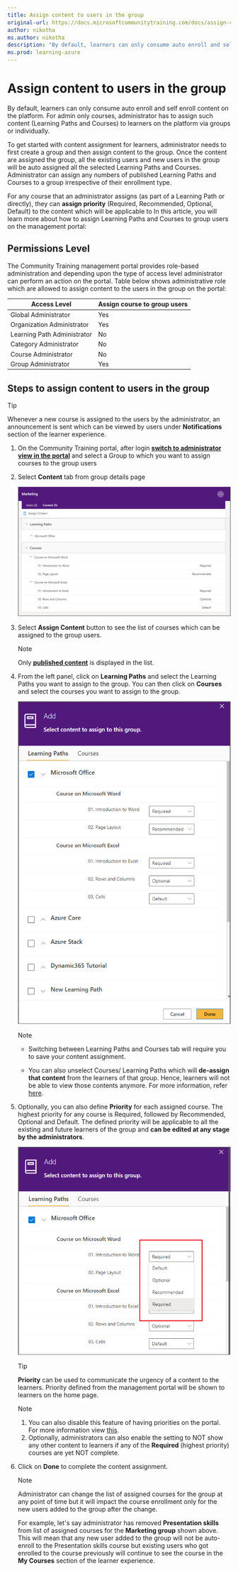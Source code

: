 ```yaml
---
title: Assign content to users in the group
original-url: https://docs.microsoftcommunitytraining.com/docs/assign-content-to-group-users
author: nikotha
ms.author: nikotha
description: "By default, learners can only consume auto enroll and self enroll content on the platform. For admin only courses, administrator has to assign such content (Learning Paths and Courses) to learners on the platform via groups or individually."
ms.prod: learning-azure
---
```


# Assign content to users in the group

By default, learners can only consume auto enroll and self enroll content on the platform. For admin only courses, administrator has to assign such content (Learning Paths and Courses) to learners on the platform via groups or individually.  

To get started with content assignment for learners, administrator needs to first create a group and then assign content to the group. Once the content are assigned the group, all the existing users and new users in the group will be auto assigned all the selected Learning Paths and Courses. Administrator can assign any numbers of published Learning Paths and Courses to a group irrespective of their enrollment type.

For any course that an administrator assigns (as part of a Learning Path or directly), they can **assign priority** (Required, Recommended, Optional, Default) to the content which will be applicable to
In this article, you will learn more about how to assign Learning Paths and Courses to group users on the management portal:

## Permissions Level

The Community Training management portal provides role-based administration and depending upon the type of access level administrator can perform an action on the portal. Table below shows administrative role which are allowed to assign content to the users in the group on the portal:

| Access Level  | Assign course to group users  |
| --- | --- |
| Global Administrator | Yes |
| Organization Administrator | Yes |
| Learning Path Administrator | No |
| Category Administrator | No |
| Course Administrator | No |
| Group Administrator | Yes |

## Steps to assign content to users in the group

> [!TIP]
> Whenever a new course is assigned to the users by the administrator, an announcement is sent which can be viewed by users under **Notifications** section of the learner experience.

1. On the Community Training portal, after login [**switch to administrator view in the portal**](../../get-started/step-by-step-configuration-guide.md#step-2--switch-to-administrator-view-of-the-portal) and select a Group to which you want to assign courses to the group users

2. Select **Content** tab from group details page

    ![User Management - Manage User - Content Tab](../../media/User%20Management%20-%20Manage%20User%20-%20Content%20Tab.png)

3. Select **Assign Content** button to see the list of courses which can be assigned to the group users.  

    > [!NOTE]
    > Only [**published content**](../../content-management/create-content/create-course-category/publishing-course.md) is displayed in the list.

4. From the left panel, click on **Learning Paths** and select the Learning Paths you want to assign to the group. You can then click on **Courses** and select the courses you want to assign to the group.  

    ![User Management - Manage User - Add LP](../../media/User%20Management%20-%20Manage%20User%20-%20Add%20LP.png)

    > [!NOTE]
    >
    >* Switching between Learning Paths and Courses tab will require you to save your content assignment.
    >
    >* You can also unselect Courses/ Learning Paths which will **de-assign that content** from the learners of that group. Hence, learners will not be able to view those contents anymore. For more information, refer [here](De-assigning-content-from-user.md).  

5. Optionally, you can also define **Priority** for each assigned course. The highest priority for any course is Required, followed by Recommended, Optional and Default. The defined priority will be applicable to all the existing and future learners of the group and **can be edited at any stage by the administrators**.

    ![User Management - Manage User - Add Priority1](../../media/User%20Management%20-%20Manage%20User%20-%20Add%20Priority1.png)

    > [!TIP]
    > **Priority** can be used to communicate the urgency of a content to the learners. Priority defined from the management portal will be shown to learners on the home page.

    > [!NOTE]
    >
    > 1. You can also disable this feature of having priorities on the portal. For more information view [this](../../settings/configurations-on-the-training-platform.md#content-priority-for-learners).
    > 2. Optionally, administrators can also enable the setting to NOT show any other content to learners if any of the **Required** (highest priority) courses are yet NOT complete.

6. Click on **Done** to complete the content assignment.

    > [!NOTE]
    > Administrator can change the list of assigned courses for the group at any point of time but it will impact the course enrollment only for the new users added to the group after the change.
    >
    >For example, let's say administrator has removed **Presentation skills** from list of assigned courses for the **Marketing group** shown above. This will mean that any new user added to the group will not be auto-enroll to the Presentation skills course but existing users who got enrolled to the course previously will continue to see the course in the **My Courses** section of the learner experience.
